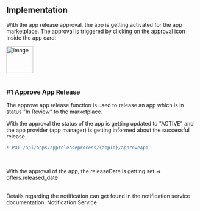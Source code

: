 ## Implementation

With the app release approval, the app is getting activated for the app marketplace.
The approval is triggered by clicking on the approval icon inside the app card:
<br>

<img width="70" alt="image" src="https://user-images.githubusercontent.com/94133633/213944479-570790a8-e580-49e6-806a-f50df32b1d5b.png">

<br>
<br>

### #1 Approve App Release

The approve app release function is used to release an app which is in status "In Review" to the marketplace.

With the approval the status of the app is getting updated to "ACTIVE" and the app provider (app manager) is getting informed about the successful release.
<br>

```diff
! PUT /api/apps/appreleaseprocess/{appId}/approveApp
```

<br>

With the approval of the app, the releaseDate is getting set => offers.released_date

<br>
Details regarding the notification can get found in the notification service documentation: Notification Service

<br>
<br>
